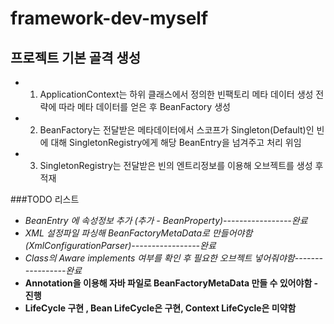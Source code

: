 # framework-dev-myself

## 프로젝트 기본 골격 생성
- 1. ApplicationContext는 하위 클래스에서 정의한 빈팩토리 메타 데이터 생성 전략에 따라 메타 데이터를 얻은 후 BeanFactory 생성
- 2. BeanFactory는 전달받은 메타데이터에서 스코프가 Singleton(Default)인 빈에 대해 SingletonRegistry에게 해당 BeanEntry을 넘겨주고 처리 위임
- 3. SingletonRegistry는 전달받은 빈의 엔트리정보를 이용해 오브젝트를 생성 후 적재

###TODO 리스트
- <i>BeanEntry 에 속성정보 추가 (추가 - BeanProperty)-----------------완료</i>
- <i>XML 설정파일 파싱해 BeanFactoryMetaData로 만들어야함 (XmlConfigurationParser)-----------------완료</i>
- <i>Class의 Aware implements 여부를 확인 후 필요한 오브젝트 넣어줘야함-----------------완료</i>
- <b>Annotation을 이용해 자바 파일로 BeanFactoryMetaData 만들 수 있어야함 - 진행</b>
- <b>LifeCycle 구현 , Bean LifeCycle은 구현, Context LifeCycle은 미약함 </b>
